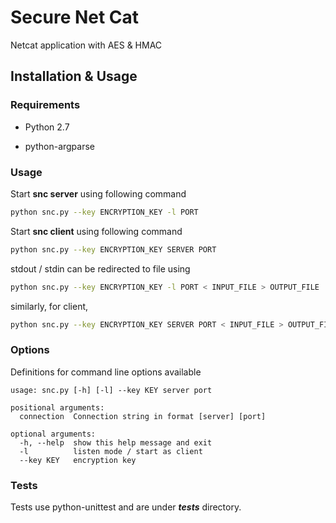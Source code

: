 # Secure Net Cat

Netcat application with AES & HMAC  <br/>

## Installation & Usage

### Requirements

- Python 2.7

- python-argparse 

### Usage

Start **snc server** using following command

```sh
python snc.py --key ENCRYPTION_KEY -l PORT  
```

Start **snc client** using following command

```sh
python snc.py --key ENCRYPTION_KEY SERVER PORT
```

stdout / stdin can be redirected to file using 

```sh
python snc.py --key ENCRYPTION_KEY -l PORT < INPUT_FILE > OUTPUT_FILE
```

similarly, for client, 

```sh
python snc.py --key ENCRYPTION_KEY SERVER PORT < INPUT_FILE > OUTPUT_FILE
```

### Options

Definitions for command line options available

```
usage: snc.py [-h] [-l] --key KEY server port

positional arguments:
  connection  Connection string in format [server] [port]

optional arguments:
  -h, --help  show this help message and exit
  -l          listen mode / start as client
  --key KEY   encryption key

```

### Tests

Tests use python-unittest and are under ***tests*** directory.

